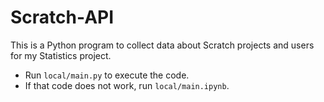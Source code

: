# Scratch-API

This is a Python program to collect data about Scratch projects and users for my Statistics project.
- Run `local/main.py` to execute the code.
- If that code does not work, run `local/main.ipynb`.

